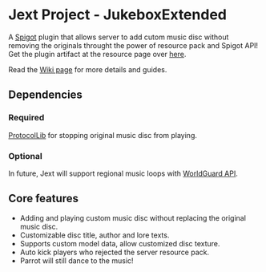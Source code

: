 # Jext Project - JukeboxExtended

A [Spigot](https://www.spigotmc.org/) plugin that allows server to add cutom music disc without removing the originals throught the power of resource pack and Spigot API! Get the plugin artifact at the resource page over [here](https://www.spigotmc.org/resources/jukebox-extended.76963/).

Read the [Wiki page](https://github.com/Tajam/jext-spigot-plugin/wiki) for more details and guides.

## Dependencies

### Required

[ProtocolLib](https://www.spigotmc.org/resources/protocollib.1997/) for stopping original music disc from playing.

### Optional

In future, Jext will support regional music loops with [WorldGuard API](https://dev.bukkit.org/projects/worldguard).

## Core features

- Adding and playing custom music disc without replacing the original music disc.
- Customizable disc title, author and lore texts. 
- Supports custom model data, allow customized disc texture.
- Auto kick players who rejected the server resource pack.
- Parrot will still dance to the music!
